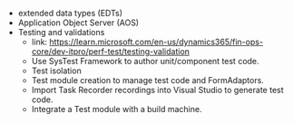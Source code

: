 - extended data types (EDTs)
- Application Object Server (AOS)
- Testing and validations
	- link: https://learn.microsoft.com/en-us/dynamics365/fin-ops-core/dev-itpro/perf-test/testing-validation
	- Use SysTest Framework to author unit/component test code.
	- Test isolation
	- Test module creation to manage test code and FormAdaptors.
	- Import Task Recorder recordings into Visual Studio to generate test code.
	- Integrate a Test module with a build machine.